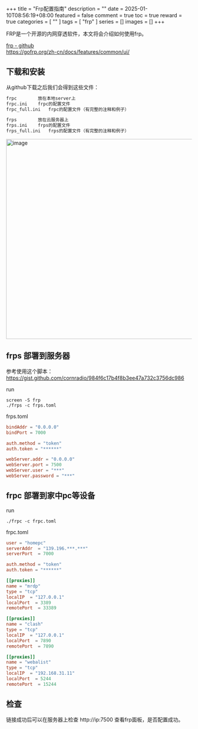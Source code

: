 +++
title = "Frp配置指南"
description = ""
date = 2025-01-10T08:56:19+08:00
featured = false
comment = true
toc = true
reward = true
categories = [
  ""
]
tags = [
  "frp"
]
series = []
images = []
+++

FRP是一个开源的内网穿透软件，本文将会介绍如何使用frp。

[frp - github](https://github.com/fatedier/frp)  
https://gofrp.org/zh-cn/docs/features/common/ui/  
## 下载和安装

从github下载之后我们会得到这些文件：

```sh
frpc		放在本地server上
frpc.ini	frpc的配置文件
frpc_full.ini	frpc的配置文件（有完整的注释和例子）
```

```sh
frps		放在云服务器上
frps.ini	frps的配置文件
frps_full.ini	frps的配置文件（有完整的注释和例子）
```

<img width="542" alt="image" src="https://github.com/user-attachments/assets/b3448c76-054b-4b8e-ad84-6575071989fa" />

## frps 部署到服务器
参考使用这个脚本： 
https://gist.github.com/cornradio/984f6c17b4f8b3ee47a732c3756dc986 


run
```
screen -S frp
./frps -c frps.toml
```

frps.toml   

```toml
bindAddr = "0.0.0.0"
bindPort = 7000

auth.method = "token"
auth.token = "******"

webServer.addr = "0.0.0.0"
webServer.port = 7500
webServer.user = "***"
webServer.password = "***"
```



## frpc 部署到家中pc等设备

run
```
./frpc -c frpc.toml
```

frpc.toml   
```toml
user = "homepc"
serverAddr  = "139.196.***.***"
serverPort  = 7000

auth.method = "token"
auth.token = "******"

[[proxies]]
name = "mrdp"
type = "tcp"
localIP  = "127.0.0.1"
localPort  = 3389
remotePort  = 33389

[[proxies]]
name = "clash"
type = "tcp"
localIP  = "127.0.0.1"
localPort  = 7890
remotePort  = 7890

[[proxies]]
name = "webalist"
type = "tcp"
localIP  = "192.168.31.11"
localPort  = 5244
remotePort  = 15244

```

## 检查
链接成功后可以在服务器上检查 http://ip:7500 查看frp面板，是否配置成功。
